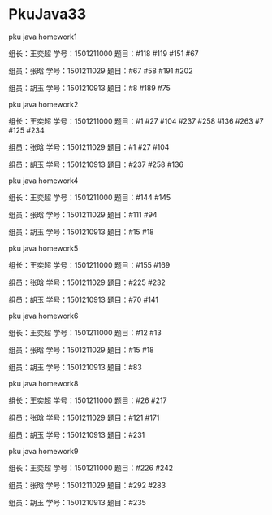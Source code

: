 # PkuJava33
pku java homework1
<p>组长：王奕超  学号：1501211000 题目：#118 #119 #151 #67</p>
<p>组员：张晗    学号：1501211029 题目：#67 #58 #191 #202</p>
<p>组员：胡玉    学号：1501210913 题目：#8 #189 #75</p>
pku java homework2
<p>组长：王奕超  学号：1501211000 题目：#1 #27 #104 #237 #258 #136 #263 #7 #125 #234</p>
<p>组员：张晗    学号：1501211029 题目：#1 #27 #104</p>
<p>组员：胡玉    学号：1501210913 题目：#237 #258 #136</p>
pku java homework4
<p>组长：王奕超  学号：1501211000 题目：#144 #145</p>
<p>组员：张晗    学号：1501211029 题目：#111 #94</p>
<p>组员：胡玉    学号：1501210913 题目：#15 #18</p>
pku java homework5
<p>组长：王奕超  学号：1501211000 题目：#155 #169</p>
<p>组员：张晗    学号：1501211029 题目：#225 #232</p>
<p>组员：胡玉    学号：1501210913 题目：#70 #141</p>
pku java homework6
<p>组长：王奕超  学号：1501211000 题目：#12 #13</p>
<p>组员：张晗    学号：1501211029 题目：#15 #18</p>
<p>组员：胡玉    学号：1501210913 题目：#83</p>
pku java homework8
<p>组长：王奕超  学号：1501211000 题目：#26 #217</p>
<p>组员：张晗    学号：1501211029 题目：#121 #171</p>
<p>组员：胡玉    学号：1501210913 题目：#231</p>
pku java homework9
<p>组长：王奕超  学号：1501211000 题目：#226 #242</p>
<p>组员：张晗    学号：1501211029 题目：#292 #283</p>
<p>组员：胡玉    学号：1501210913 题目：#235</p>
